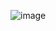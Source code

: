 ![image](https://github.com/LeeKira2002/Music-Website/assets/119931904/39f69962-8576-405f-b15c-9dcfc440997e)



